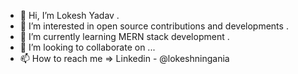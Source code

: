 - 👋 Hi, I’m Lokesh Yadav .
- 👀 I’m interested in open source contributions and developments .
- 🌱 I’m currently learning MERN stack development .
- 💞️ I’m looking to collaborate on ...
- 📫 How to reach me => Linkedin - @lokeshningania

